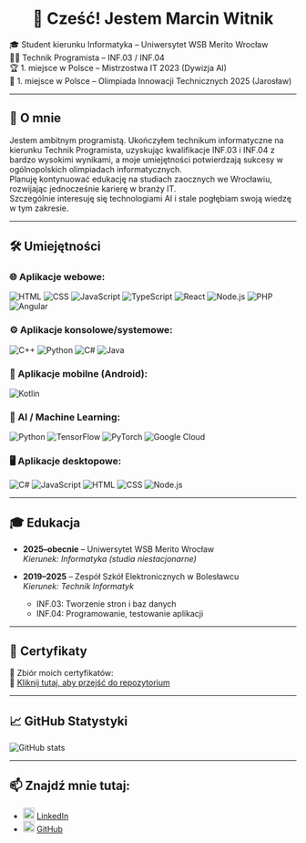 <h1 align="center">👋 Cześć! Jestem Marcin Witnik</h1>

🎓 Student kierunku Informatyka – Uniwersytet WSB Merito Wrocław  
🧑‍💻 Technik Programista – INF.03 / INF.04  
🏆 1. miejsce w Polsce – Mistrzostwa IT 2023 (Dywizja AI)  
🏅 1. miejsce w Polsce – Olimpiada Innowacji Technicznych 2025 (Jarosław)

---

## 🧠 O mnie

Jestem ambitnym programistą. Ukończyłem technikum informatyczne na kierunku Technik Programista, uzyskując kwalifikacje INF.03 i INF.04 z bardzo wysokimi wynikami, a moje umiejętności potwierdzają sukcesy w ogólnopolskich olimpiadach informatycznych.  
Planuję kontynuować edukację na studiach zaocznych we Wrocławiu, rozwijając jednocześnie karierę w branży IT.  
Szczególnie interesuję się technologiami AI i stale pogłębiam swoją wiedzę w tym zakresie.

---

## 🛠️ Umiejętności

### 🌐 Aplikacje webowe:
![HTML](https://img.shields.io/badge/HTML-E34F26?style=flat&logo=html5&logoColor=white)
![CSS](https://img.shields.io/badge/CSS-1572B6?style=flat&logo=css3&logoColor=white)
![JavaScript](https://img.shields.io/badge/JavaScript-F7DF1E?style=flat&logo=javascript&logoColor=black)
![TypeScript](https://img.shields.io/badge/TypeScript-3178C6?style=flat&logo=typescript&logoColor=white)
![React](https://img.shields.io/badge/React-61DAFB?style=flat&logo=react&logoColor=black)
![Node.js](https://img.shields.io/badge/Node.js-339933?style=flat&logo=node.js&logoColor=white)
![PHP](https://img.shields.io/badge/PHP-777BB4?style=flat&logo=php&logoColor=white)
![Angular](https://img.shields.io/badge/Angular-DD0031?style=flat&logo=angular&logoColor=white)

### ⚙️ Aplikacje konsolowe/systemowe:
![C++](https://img.shields.io/badge/C++-00599C?style=flat&logo=c%2b%2b&logoColor=white)
![Python](https://img.shields.io/badge/Python-3776AB?style=flat&logo=python&logoColor=white)
![C#](https://img.shields.io/badge/C%23-239120?style=flat&logo=c-sharp&logoColor=white)
![Java](https://img.shields.io/badge/Java-007396?style=flat&logo=java&logoColor=white)

### 📱 Aplikacje mobilne (Android):
![Kotlin](https://img.shields.io/badge/Kotlin-7F52FF?style=flat&logo=kotlin&logoColor=white)

### 🤖 AI / Machine Learning:
![Python](https://img.shields.io/badge/Python-3776AB?style=flat&logo=python&logoColor=white)
![TensorFlow](https://img.shields.io/badge/TensorFlow-FF6F00?style=flat&logo=tensorflow&logoColor=white)
![PyTorch](https://img.shields.io/badge/PyTorch-EE4C2C?style=flat&logo=pytorch&logoColor=white)
![Google Cloud](https://img.shields.io/badge/Google%20Cloud-4285F4?style=flat&logo=google-cloud&logoColor=white)

### 🖥️ Aplikacje desktopowe:
![C#](https://img.shields.io/badge/C%23-239120?style=flat&logo=c-sharp&logoColor=white)
![JavaScript](https://img.shields.io/badge/JavaScript-F7DF1E?style=flat&logo=javascript&logoColor=black)
![HTML](https://img.shields.io/badge/HTML-E34F26?style=flat&logo=html5&logoColor=white)
![CSS](https://img.shields.io/badge/CSS-1572B6?style=flat&logo=css3&logoColor=white)
![Node.js](https://img.shields.io/badge/Node.js-339933?style=flat&logo=node.js&logoColor=white)

---

## 🎓 Edukacja

- **2025–obecnie** – Uniwersytet WSB Merito Wrocław  
  _Kierunek: Informatyka (studia niestacjonarne)_

- **2019–2025** – Zespół Szkół Elektronicznych w Bolesławcu  
  _Kierunek: Technik Informatyk_  
  - INF.03: Tworzenie stron i baz danych  
  - INF.04: Programowanie, testowanie aplikacji

---

## 📜 Certyfikaty

🧾 Zbiór moich certyfikatów:  
🔗 [Kliknij tutaj, aby przejść do repozytorium](https://github.com/marcinwitnik/certificates)

---

## 📈 GitHub Statystyki

![GitHub stats](https://github-readme-stats.vercel.app/api?username=marcinwitnik&show_icons=true&theme=dark&hide_title=false)

---

## 📫 Znajdź mnie tutaj:

- <img src="https://cdn.simpleicons.org/linkedin/0A66C2" width="20" alt="LinkedIn Icon" /> [LinkedIn](https://www.linkedin.com/in/marcin-witnik-011428375/)
- <img src="https://cdn.simpleicons.org/github/181717" width="20" alt="GitHub Icon" /> [GitHub](https://github.com/marcinwitnik)

